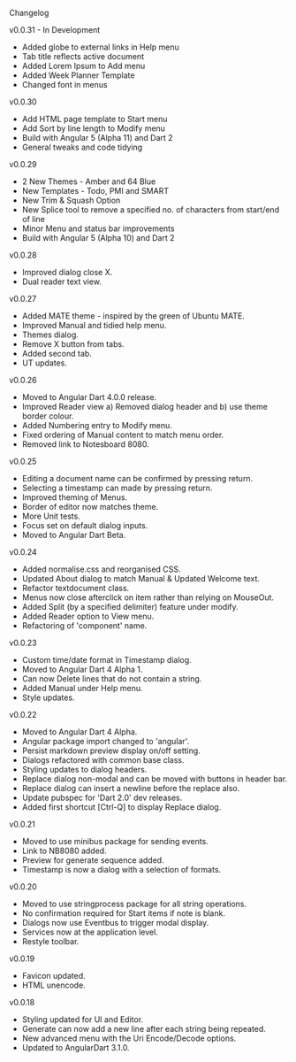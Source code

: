 Changelog

v0.0.31 - In Development

 - Added globe to external links in Help menu
 - Tab title reflects active document
 - Added Lorem Ipsum to Add menu
 - Added Week Planner Template
 - Changed font in menus

v0.0.30

 - Add HTML page template to Start menu
 - Add Sort by line length to Modify menu
 - Build with Angular 5 (Alpha 11) and Dart 2
 - General tweaks and code tidying

v0.0.29

 - 2 New Themes - Amber and 64 Blue
 - New Templates - Todo, PMI and SMART
 - New Trim & Squash Option
 - New Splice tool to remove a specified no. of characters from start/end of line
 - Minor Menu and status bar improvements
 - Build with Angular 5 (Alpha 10) and Dart 2
 
v0.0.28

 - Improved dialog close X.
 - Dual reader text view.

v0.0.27

 - Added MATE theme - inspired by the green of Ubuntu MATE.
 - Improved Manual and tidied help menu.
 - Themes dialog.
 - Remove X button from tabs.
 - Added second tab.
 - UT updates.

v0.0.26

 - Moved to Angular Dart 4.0.0 release.
 - Improved Reader view a) Removed dialog header and b) use theme border colour.
 - Added Numbering entry to Modify menu.
 - Fixed ordering of Manual content to match menu order.
 - Removed link to Notesboard 8080.

v0.0.25

 - Editing a document name can be confirmed by pressing return.
 - Selecting a timestamp can made by pressing return.
 - Improved theming of Menus.
 - Border of editor now matches theme.
 - More Unit tests.
 - Focus set on default dialog inputs.
 - Moved to Angular Dart Beta.

v0.0.24
 
 - Added normalise.css and reorganised CSS.
 - Updated About dialog to match Manual & Updated Welcome text.
 - Refactor textdocument class.
 - Menus now close afterclick on item rather than relying on MouseOut.
 - Added Split (by a specified delimiter) feature under modify.
 - Added Reader option to View menu.
 - Refactoring of 'component' name.

v0.0.23

 - Custom time/date format in Timestamp dialog. 
 - Moved to Angular Dart 4 Alpha 1.
 - Can now Delete lines that do not contain a string.
 - Added Manual under Help menu.
 - Style updates.

v0.0.22

 - Moved to Angular Dart 4 Alpha.
 - Angular package import changed to 'angular'.
 - Persist markdown preview display on/off setting.
 - Dialogs refactored with common base class.
 - Styling updates to dialog headers.
 - Replace dialog non-modal and can be moved with buttons in header bar.
 - Replace dialog can insert a newline before the replace also.
 - Update pubspec for 'Dart 2.0' dev releases.
 - Added first shortcut [Ctrl-Q] to display Replace dialog.
 
v0.0.21

 - Moved to use minibus package for sending events.
 - Link to NB8080 added.
 - Preview for generate sequence added.
 - Timestamp is now a dialog with a selection of formats.
 
v0.0.20

 - Moved to use stringprocess package for all string operations.
 - No confirmation required for Start items if note is blank.
 - Dialogs now use Eventbus to trigger modal display.
 - Services now at the application level.
 - Restyle toolbar.

v0.0.19

 - Favicon updated.
 - HTML unencode.

v0.0.18

 - Styling updated for UI and Editor.
 - Generate can now add a new line after each string being repeated.
 - New advanced menu with the Uri Encode/Decode options.
 - Updated to AngularDart 3.1.0.